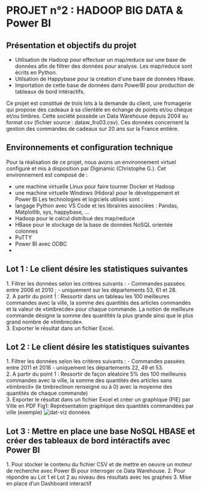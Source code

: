PROJET n°2 : HADOOP BIG DATA & Power BI
==========
Présentation et objectifs du projet 
-----------------------------------------
- Utilisation de Hadoop pour effectuer un map/reduce sur une base de données afin de filtrer des données pour analyse.
Les map/reduce sont écrits en Python.
- Utilsation de Happybase pour la création d'une base de données Hbase.
- Importation de cette base de données dans PowerBI pour production de tableaux de bord intéractifs.

Ce projet est constitué de trois lots à la demande du client, une fromagerie qui propose des cadeaux à sa clientèle en échange de points et/ou chèque et/ou timbres.
Cette société possède un Data Warehouse depuis 2004 au format csv (fichier source : dataw_fro03.csv). 
Ces données concernent la gestion des commandes de cadeaux sur 20 ans sur la France entière.

Environnements et configuration technique
------------------------------------------
Pour la réalisation de ce projet, nous avons un environnement virtuel configuré et mis à disposition par Diginamic (Christophe G.). Cet environnement est composé de :
 - une machine virtuelle Linux pour faire tourner Docker et Hadoop
 - une machine virtuelle Windows (Hidora) pour le développement et Power BI
Les technologies et logiciels utilisés sont :
 - langage Python avec VS Code et les librairies associées : Pandas, Matplotlib, sys, happybase, ...
 - Hadoop pour le calcul distribué des map/reduce 
 - HBase pour le stockage de la base de données NoSQL orientée colonnes
 - PuTTY
 - Power BI avec ODBC
 - 


Lot 1 : Le client désire les statistiques suivantes
-------------------------------------------
<tr>
<td>1. Filtrer les données selon les critères suivants : 
  - Commandes passées entre 2006 et 2010 ;
  - uniquement sur les départements 53, 61 et 28.</td>
<br> 
<td>2. A partir du point 1 : Ressortir dans un tableau les 100 meilleures commandes avec la ville, la somme des quantités des articles commandés et la valeur de «timbrecde» pour chaque commande. La notion de meilleure commande désigne la somme des quantités la plus grande ainsi que le plus grand nombre de «timbrecde».</td>
<br> 
<td>3. Exporter le résultat dans un fichier Excel.</td>
</tr>


Lot 2 : Le client désire les statistiques suivantes
-------------------------------------------
<tr>
<td>1. Filtrer les données selon les critères suivants :
  - Commandes passées entre 2011 et 2016
  - uniquement les départements 22, 49 et 53.</td>
<br>
<td>2. A partir du point 1 : Ressortir de façon aléatoire 5% des 100 meilleures commandes avec la ville, la somme des quantités des articles sans «timbrecli» (le timbreclinon renseigné ou à 0) avec la moyenne des quantités de chaque commande)</td>
<br>
<td>3. Exporter le résultat dans un fichier Excel et créer un graphique (PIE) par Ville en PDF</td>
<td> Fig1: Représentation graphique des quantités commandées par ville (exemple)
<img src="GraphQtesVilles.png"     alt="dat-viz données "/></td>
</tr>


Lot 3 : Mettre en place une base NoSQL HBASE et créer des tableaux de bord intéractifs avec Power BI
-------------------------------------------
<tr>
<td>1. Pour stocker le contenu du fichier CSV et de mettre en oeuvre un moteur de recherche avec Power BI pour interroger ce Data Warehouse.</td>
<td>2. Pour répondre au Lot 1 et Lot 2 au niveau des résultats avec les graphes</td>
<td>3. Mise en place d’un Dashboard interactif</td>
</tr>
